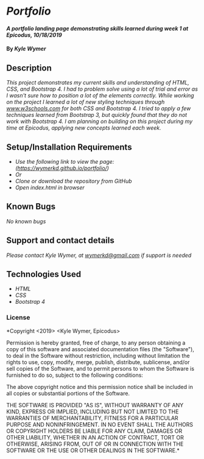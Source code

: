 # _Portfolio_

#### _A portfolio landing page demonstrating skills learned during week 1 at Epicodus, 10/18/2019_

#### By _**Kyle Wymer**_

## Description

_This project demonstrates my current skills and understanding of HTML, CSS, and Bootstrap 4. I had to problem solve using a lot of trial and error as I wasn't sure how to position a lot of the elements correctly. While working on the project I learned a lot of new styling techniques through www.w3schools.com for both CSS and Bootstrap 4. I tried to apply a few techniques learned from Bootstrap 3, but quickly found that they do not work with Bootstrap 4. I am planning on building on this project during my time at Epicodus, applying new concepts learned each week._


## Setup/Installation Requirements
* _Use the following link to view the page: (https://wymerkd.github.io/portfolio/)_
* _Or_
* _Clone or download the repository from GitHub_
* _Open index.html in browser_

## Known Bugs

_No known bugs_

## Support and contact details

_Please contact Kyle Wymer, at wymerkd@gmail.com if support is needed_

## Technologies Used

* _HTML_
* _CSS_
* _Bootstrap 4_

### License

*Copyright <2019> <Kyle Wymer, Epicodus>

Permission is hereby granted, free of charge, to any person obtaining a copy of this software and associated documentation files (the "Software"), to deal in the Software without restriction, including without limitation the rights to use, copy, modify, merge, publish, distribute, sublicense, and/or sell copies of the Software, and to permit persons to whom the Software is furnished to do so, subject to the following conditions:

The above copyright notice and this permission notice shall be included in all copies or substantial portions of the Software.

THE SOFTWARE IS PROVIDED "AS IS", WITHOUT WARRANTY OF ANY KIND, EXPRESS OR IMPLIED, INCLUDING BUT NOT LIMITED TO THE WARRANTIES OF MERCHANTABILITY, FITNESS FOR A PARTICULAR PURPOSE AND NONINFRINGEMENT. IN NO EVENT SHALL THE AUTHORS OR COPYRIGHT HOLDERS BE LIABLE FOR ANY CLAIM, DAMAGES OR OTHER LIABILITY, WHETHER IN AN ACTION OF CONTRACT, TORT OR OTHERWISE, ARISING FROM, OUT OF OR IN CONNECTION WITH THE SOFTWARE OR THE USE OR OTHER DEALINGS IN THE SOFTWARE.*
